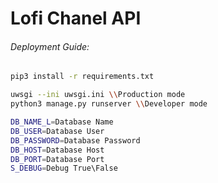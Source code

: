 # Lofi Chanel API
###### Deployment Guide:

```bash
pip3 install -r requirements.txt
```
```bash
uwsgi --ini uwsgi.ini \\Production mode
python3 manage.py runserver \\Developer mode
```
```bash
DB_NAME_L=Database Name
DB_USER=Database User
DB_PASSWORD=Database Password
DB_HOST=Database Host
DB_PORT=Database Port
S_DEBUG=Debug True\False
```
